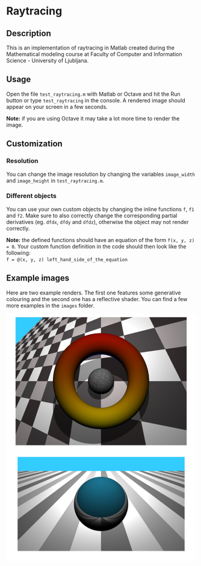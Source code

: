 # Raytracing

## Description

This is an implementation of raytracing in Matlab created during the Mathematical modeling course at Faculty of Computer and Information Science - University of Ljubljana.

## Usage

Open the file `test_raytracing.m` with Matlab or Octave and hit the Run button or type `test_raytracing` in the console. A rendered image should appear on your screen in a few seconds.

**Note:** if you are using Octave it may take a lot more time to render the image.

## Customization
### Resolution
You can change the image resolution by changing the variables `image_width` and `image_height` in `test_raytracing.m`.

### Different objects
You can use your own custom objects by changing the inline functions `f`, `f1` and `f2`. Make sure
to also correctly change the corresponding partial derivatives (eg. `dfdx`, `dfdy` and `dfdz`), otherwise
the object may not render correctly.

**Note:** the defined functions should have an equation of the form `f(x, y, z) = 0`. Your custom 
function definition in the code should then look like the following: \
`f = @(x, y, z) left_hand_side_of_the_equation`

## Example images

Here are two example renders. The first one features some generative colouring and the second one
has a reflective shader. You can find a few more examples in the `images` folder.

![Render 4](images/render4.jpg)
![Render 3](images/render3.jpg)